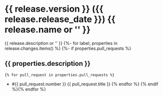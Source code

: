 # {{ release.version }} ({{ release.release_date }}) {{ release.name or '' }}
{{ release.description or '' }}
{%- for label, properties in release.changes.items() %}
{%- if properties.pull_requests %}
## {{ properties.description }}
    {% for pull_request in properties.pull_requests %}
* #{{ pull_request.number }} {{ pull_request.title }}
    {% endfor %}
{% endif %}{% endfor %}
